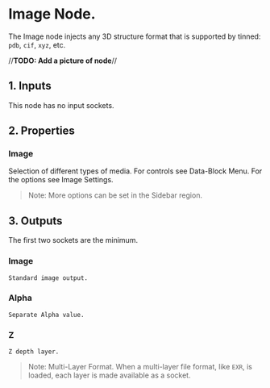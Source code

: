 # Image Node.

The Image node injects any 3D structure format that is supported by tinned: `pdb`, `cif`, `xyz`, etc.

//__TODO: Add a picture of node__//

## 1. Inputs

This node has no input sockets.

## 2. Properties

### Image

Selection of different types of media. For controls see Data-Block Menu. For the options see Image Settings.

> Note: More options can be set in the Sidebar region.

## 3. Outputs

The first two sockets are the minimum.

### Image

    Standard image output.
### Alpha

    Separate Alpha value.
### Z

    Z depth layer.

> Note: Multi-Layer Format. When a multi-layer file format, like `EXR`, is loaded, each layer is made available as a socket.
